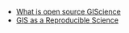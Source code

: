 * [What is open source GIScience](open-source.md)
* [GIS as a Reproducible Science](GISasReproducibleScience.md)
